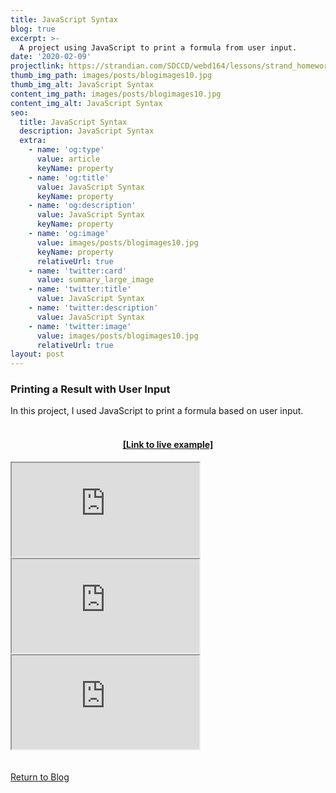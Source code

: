 ```yaml
---
title: JavaScript Syntax
blog: true
excerpt: >-
  A project using JavaScript to print a formula from user input.
date: '2020-02-09'
projectlink: https://strandian.com/SDCCD/webd164/lessons/strand_homework-1.html
thumb_img_path: images/posts/blogimages10.jpg
thumb_img_alt: JavaScript Syntax
content_img_path: images/posts/blogimages10.jpg
content_img_alt: JavaScript Syntax
seo:
  title: JavaScript Syntax
  description: JavaScript Syntax
  extra:
    - name: 'og:type'
      value: article
      keyName: property
    - name: 'og:title'
      value: JavaScript Syntax
      keyName: property
    - name: 'og:description'
      value: JavaScript Syntax
      keyName: property
    - name: 'og:image'
      value: images/posts/blogimages10.jpg
      keyName: property
      relativeUrl: true
    - name: 'twitter:card'
      value: summary_large_image
    - name: 'twitter:title'
      value: JavaScript Syntax
    - name: 'twitter:description'
      value: JavaScript Syntax
    - name: 'twitter:image'
      value: images/posts/blogimages10.jpg
      relativeUrl: true
layout: post
---
```


### Printing a Result with User Input
In this project, I used JavaScript to print a formula based on user input.
<br/>
<br/>
<h4 align="center"><a href="https://strandian.com/SDCCD/webd164/lessons/strand_homework-1.html" target="_blank">[Link to live example]</a></h4>
<div id="hideweb1">
  <div class="thumbnail-container" title="Web Development Portfolio"><a href="https://strandian.com/SDCCD/webd164/lessons/strand_homework-1.html" target="_blank">
    <div class="thumbnail">
      <iframe sandbox src="https://strandian.com/SDCCD/webd164/lessons/strand_homework-1.html" onload="this.style.opacity = 1"></iframe>
    </div>
    </a> </div>
</div>
<div id="hideweb2">
  <div class="thumbnail-container" title="Web Development Portfolio"><a href="https://strandian.com/SDCCD/webd164/lessons/strand_homework-1.html" target="_blank">
    <div class="thumbnail">
      <iframe sandbox src="https://strandian.com/SDCCD/webd164/lessons/strand_homework-1.html" onload="this.style.opacity = 1"></iframe>
    </div>
    </a> </div>
</div>
<div id="hideweb3">
  <div class="thumbnail-container" title="Web Development Portfolio"><a href="https://strandian.com/SDCCD/webd164/lessons/strand_homework-1.html" target="_blank">
    <div class="thumbnail">
      <iframe sandbox src="https://strandian.com/SDCCD/webd164/lessons/strand_homework-1.html" onload="this.style.opacity = 1"></iframe>
    </div>
    </a> </div>
</div>

<!-- Lorem ipsum dolor sit amet, consectetur adipiscing elit, sed do eiusmod tempor incididunt ut labore et dolore magna aliqua. Arcu ac tortor dignissim convallis. Enim lobortis scelerisque fermentum dui faucibus. Arcu bibendum at varius vel. In arcu cursus euismod quis viverra nibh cras pulvinar mattis.

<p class="codepen" data-height="300" data-default-tab="html,result" data-slug-hash="ZEXyOEj" data-user="strandian" style="height: 300px; box-sizing: border-box; display: flex; align-items: center; justify-content: center; border: 2px solid; margin: 1em 0; padding: 1em;">
  <span>See the Pen <a href="https://codepen.io/strandian/pen/ZEXyOEj">
  Calculator with JavaScript</a> by Ian Strand (<a href="https://codepen.io/strandian">@strandian</a>)
  on <a href="https://codepen.io">CodePen</a>.</span>
</p> -->

<br />
<br />
<a class="button" href="/blog/">
  Return to Blog
</a>

<script async src="https://cpwebassets.codepen.io/assets/embed/ei.js"></script>